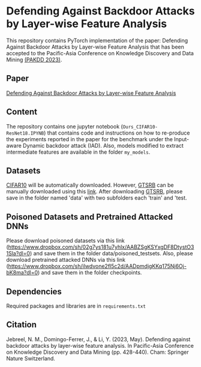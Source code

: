 # Defending Against Backdoor Attacks by Layer-wise Feature Analysis
This repository contains PyTorch implementation of the paper: Defending Against Backdoor Attacks by Layer-wise Feature Analysis that has been accepted to the Pacific-Asia Conference on Knowledge Discovery and Data Mining [(PAKDD 2023)](https://pakdd2023.org/).

## Paper 
[Defending Against Backdoor Attacks by Layer-wise Feature Analysis](https://arxiv.org/abs/2302.12758)

## Content
The repository contains one jupyter notebook (`Ours_CIFAR10-ResNet18.IPYNB`) that contains code and instructions on how to re-produce the experiments reported in the paper for the benchmark under the Input-aware Dynamic backdoor attack (IAD). 
Also, models modified to extract intermediate features are available in the folder `my_models`.


## Datasets
[CIFAR10](https://www.cs.toronto.edu/~kriz/cifar.html) will be automatically downloaded.
However, [GTSRB](https://ieeexplore.ieee.org/document/6033395/) can be manually downloaded using this [link](https://www.kaggle.com/datasets/meowmeowmeowmeowmeow/gtsrb-german-traffic-sign/). 
After downloading [GTSRB](https://ieeexplore.ieee.org/document/6033395/), please save in the folder named 'data' with two subfolders each 'train' and 'test.


## Poisoned Datasets and Pretrained Attacked DNNs
Please download poisoned datasets via this link (https://www.dropbox.com/sh/02g7ys181u7yhlx/AABZSgKSYxgDF8DtystO31Sla?dl=0) and save them in the folder data/poisoned_testsets.
Also, please download pretrained attacked DNNs via this link (https://www.dropbox.com/sh/ilwdvone2fl5c2d/AADpmdjgKKq175Nj6Oj-bK8ma?dl=0) and save them in the folder checkpoints.
## Dependencies

Required packages and libraries are in `requirements.txt`


## Citation
Jebreel, N. M., Domingo-Ferrer, J., & Li, Y. (2023, May). Defending against backdoor attacks by layer-wise feature analysis. In Pacific-Asia Conference on Knowledge Discovery and Data Mining (pp. 428-440). Cham: Springer Nature Switzerland.

